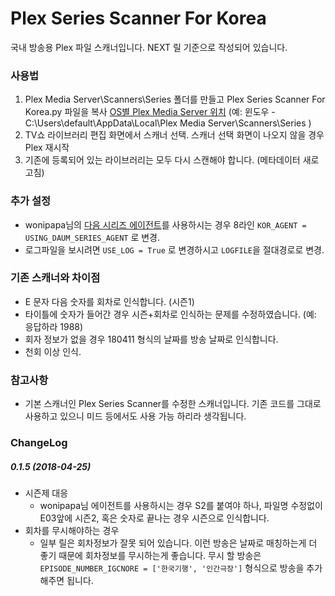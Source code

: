 # Plex Series Scanner For Korea
국내 방송용 Plex 파일 스캐너입니다. NEXT 릴 기준으로 작성되어 있습니다.

### 사용법
1. Plex Media Server\Scanners\Series 폴더를 만들고 Plex Series Scanner For Korea.py 파일을 복사
[OS별 Plex Media Server 위치](https://support.plex.tv/articles/202915258-where-is-the-plex-media-server-data-directory-located/)
(예: 윈도우 - C:\Users\default\AppData\Local\Plex Media Server\Scanners\Series )
2. TV쇼 라이브러리 편집 화면에서 스캐너 선택. 스캐너 선택 화면이 나오지 않을 경우 Plex 재시작
3. 기존에 등록되어 있는 라이브러리는 모두 다시 스캔해야 합니다. (메타데이터 새로 고침)

### 추가 설정
- wonipapa님의 [다음 시리즈 에이전트](https://github.com/wonipapa/DaumMovieTVSeries.bundle)를 사용하시는 경우 8라인 ```KOR_AGENT = USING_DAUM_SERIES_AGENT``` 로 변경.
- 로그파일을 보시려면 ```USE_LOG = True``` 로 변경하시고 ```LOGFILE```을 절대경로로 변경.


### 기존 스캐너와 차이점
- E 문자 다음 숫자를 회차로 인식합니다. (시즌1)
- 타이틀에 숫자가 들어간 경우 시즌+회차로 인식하는 문제를 수정하였습니다. (예: 응답하라 1988)
- 회자 정보가 없을 경우 180411 형식의 날짜를 방송 날짜로 인식합니다.
- 천회 이상 인식.

### 참고사항
 - 기본 스캐너인 Plex Series Scanner를 수정한 스캐너입니다. 기존 코드를 그대로 사용하고 있으니 미드 등에서도 사용 가능 하리라 생각됩니다.


### ChangeLog
##### 0.1.5 (2018-04-25)
- 시즌제 대응
  + wonipapa님 에이전트를 사용하시는 경우 S2를 붙여야 하나, 파일명 수정없이 E03앞에 시즌2, 혹은 숫자로 끝나는 경우 시즌으로 인식합니다.
- 회차를 무시해야하는 경우
  + 일부 릴은 회차정보가 잘못 되어 있습니다. 이런 방송은 날짜로 매칭하는게 더 좋기 때문에 회차정보를 무시하는게 좋습니다. 무시 할 방송은 ```EPISODE_NUMBER_IGCNORE = ['한국기행', '인간극장']``` 형식으로 방송을 추가해주면 됩니다.
